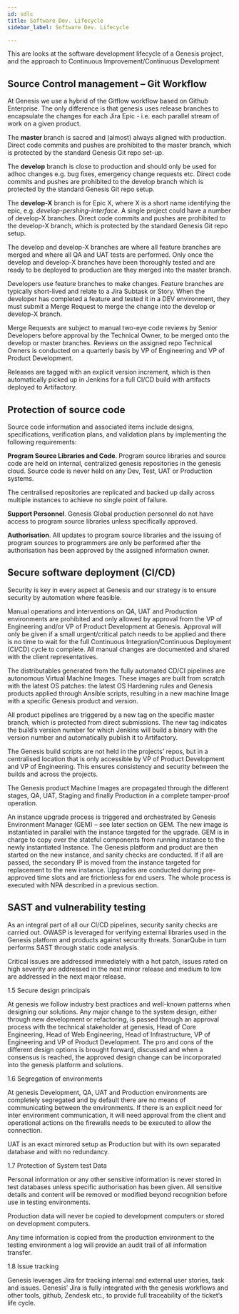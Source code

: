 ```yaml
---
id: sdlc
title: Software Dev. Lifecycle
sidebar_label: Software Dev. Lifecycle

---
```

This are looks at the software development lifecycle of a Genesis project, and the approach to Continuous Improvement/Continuous Development

## Source Control management – Git Workflow

At Genesis we use a hybrid of the Gitflow workflow based on Github Enterprise. The only difference is that genesis uses release branches to encapsulate the changes for each Jira Epic -  i.e. each parallel stream of work on a given product.

The **master** branch is sacred and (almost) always aligned with production. Direct code commits and pushes are prohibited to the master branch, which is protected by the standard Genesis Git repo set-up.

The **develop** branch is close to production and should only be used for adhoc changes e.g. bug fixes, emergency change requests etc. Direct code commits and pushes are prohibited to the develop branch which is protected by the standard Genesis Git repo setup.

The **develop-X** branch is for Epic X, where X is a short name identifying the epic, e.g. _develop-pershing-interface_. A single project could have a number of develop-X branches. Direct code commits and pushes are prohibited to the develop-X branch, which is protected by the standard Genesis Git repo setup.

The develop and develop-X branches are where all feature branches are merged and where all QA and UAT tests are performed. Only once the develop and develop-X branches have been thoroughly tested and are ready to be deployed to production are they merged into the master branch.

Developers use feature branches to make changes. Feature branches are typically short-lived and relate to a Jira Subtask or Story. When the developer has completed a feature and tested it in a DEV environment, they must submit a Merge Request to merge the change into the develop or develop-X branch.

Merge Requests are subject to manual two-eye code reviews by Senior Developers before approval by the Technical Owner, to be merged onto the develop or master branches. Reviews on the assigned repo Technical Owners is conducted on a quarterly basis by VP of Engineering and VP of Product Development.

Releases are tagged with an explicit version increment, which is then automatically picked up in Jenkins for a full CI/CD build with artifacts deployed to Artifactory.

## Protection of source code 

Source code information and associated items include designs, specifications, verification plans, and validation plans by implementing the following requirements: 

**Program Source Libraries and Code**. Program source libraries and source code are held on internal, centralized genesis repositories in the genesis cloud. Source code is never held on any Dev, Test, UAT or Production systems.

The centralised repositories are replicated and backed up daily across multiple instances to achieve no single point of failure.

**Support Personnel**. Genesis Global production personnel do not have access to program source libraries unless specifically approved.

**Authorisation**. All updates to program source libraries and the issuing of program sources to programmers are only be performed after the authorisation has been approved by the assigned information owner.

## Secure software deployment (CI/CD)

Security is key in every aspect at Genesis and our strategy is to ensure security by automation where feasible. 

Manual operations and interventions on QA, UAT and Production environments are prohibited and only allowed by approval from the VP of Engineering and/or VP of Product Development at Genesis. Approval will only be given if a small urgent/critical patch needs to be applied and there is no time to wait for the full Continuous Integration/Continuous Deployment (CI/CD) cycle to complete. All manual changes are documented and shared with the client representatives.

The distributables generated from the fully automated CD/CI pipelines are autonomous Virtual Machine Images. These images are built from scratch with the latest OS patches:  the latest OS Hardening rules and Genesis products applied through Ansible scripts, resulting in a new machine Image with a specific Genesis product and version.

All product pipelines are triggered by a new tag on the specific master branch, which is protected from direct submissions. The new tag indicates the build’s version number for which Jenkins will build a binary with the version number and automatically publish it to Artifactory.

The Genesis build scripts are not held in the projects’ repos, but in a centralised location that is only accessible by VP of Product Development and VP of Engineering. This ensures consistency and security between the builds and across the projects.

The Genesis product Machine Images are propagated through the different stages, QA, UAT, Staging and finally Production in a complete tamper-proof operation.

An instance upgrade process is triggered and orchestrated by Genesis Environment Manager (GEM) – see later section on GEM. The new image is instantiated in parallel with the instance targeted for the upgrade. GEM is in charge to copy over the stateful components from running instance to the newly instantiated Instance. The Genesis platform and product are then started on the new instance, and sanity checks are conducted. If if all are passed, the secondary IP is moved from the instance targeted for replacement to the new instance. Upgrades are conducted during pre-approved time slots and are frictionless for end users. The whole process is executed with NPA described in a previous section.

## SAST and vulnerability testing

As an integral part of all our CI/CD pipelines, security sanity checks are carried out. OWASP is leveraged for verifying external libraries used in the Genesis platform and products against security threats. SonarQube in turn performs SAST through static code analysis. 

Critical issues are addressed immediately with a hot patch, issues rated on high severity are addressed in the next minor release and medium to low are addressed in the next major release.

1\.5	Secure design principals

At genesis we follow industry best practices and well-known patterns when designing our solutions. Any major change to the system design, either through new development or refactoring, is passed through an approval process with the technical stakeholder at genesis, Head of Core Engineering, Head of Web Engineering, Head of Infrastructure, VP of Engineering and VP of Product Development.  The pro and cons of the different design options is brought forward, discussed and when a consensus is reached, the approved design change can be incorporated into the genesis platform and solutions.

1\.6	Segregation of environments

At genesis Development, QA, UAT and Production environments are completely segregated and by default there are no means of communicating between the environments. If there is an explicit need for inter environment communication, it will need approval from the client and operational actions on the firewalls needs to be executed to allow the connection.

UAT is an exact mirrored setup as Production but with its own separated database and with no redundancy.

1\.7	Protection of System test Data

Personal information or any other sensitive information is never stored in test databases unless specific authorisation has been given. All sensitive details and content will be removed or modified beyond recognition before use in testing environments.

Production data will never be copied to development computers or stored on development computers.

Any time information is copied from the production environment to the testing environment a log will provide an audit trail of all information transfer.

1\.8	Issue tracking

Genesis leverages Jira for tracking internal and external user stories, task and issues. Genesis’ Jira is fully integrated with the genesis workflows and other tools, github, Zendesk etc., to provide full traceability of the ticket’s life cycle.